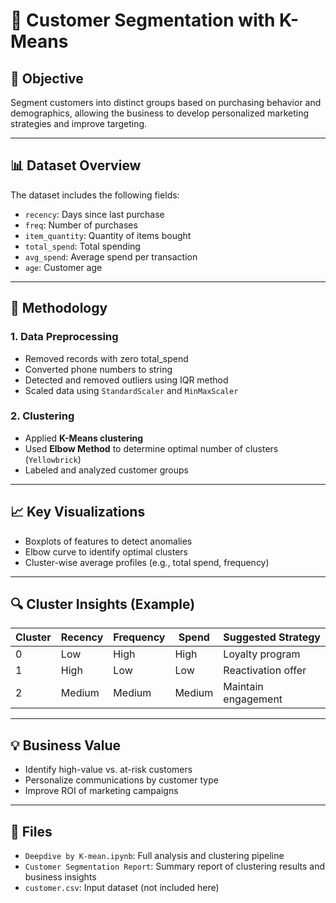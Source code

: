 # 👥 Customer Segmentation with K-Means

## 🎯 Objective

Segment customers into distinct groups based on purchasing behavior and demographics, allowing the business to develop personalized marketing strategies and improve targeting.

---

## 📊 Dataset Overview

The dataset includes the following fields:
- `recency`: Days since last purchase
- `freq`: Number of purchases
- `item_quantity`: Quantity of items bought
- `total_spend`: Total spending
- `avg_spend`: Average spend per transaction
- `age`: Customer age

---

## 🧪 Methodology

### 1. Data Preprocessing
- Removed records with zero total_spend
- Converted phone numbers to string
- Detected and removed outliers using IQR method
- Scaled data using `StandardScaler` and `MinMaxScaler`

### 2. Clustering
- Applied **K-Means clustering**
- Used **Elbow Method** to determine optimal number of clusters (`Yellowbrick`)
- Labeled and analyzed customer groups

---

## 📈 Key Visualizations

- Boxplots of features to detect anomalies  
- Elbow curve to identify optimal clusters  
- Cluster-wise average profiles (e.g., total spend, frequency)

---

## 🔍 Cluster Insights (Example)
| Cluster | Recency | Frequency | Spend  | Suggested Strategy  |
|---------|---------|-----------|--------|---------------------|
| 0       | Low     | High      | High   | Loyalty program     |
| 1       | High    | Low       | Low    | Reactivation offer  |
| 2       | Medium  | Medium    | Medium | Maintain engagement |

---

## 💡 Business Value

- Identify high-value vs. at-risk customers
- Personalize communications by customer type
- Improve ROI of marketing campaigns

---

## 🧾 Files

- `Deepdive by K-mean.ipynb`: Full analysis and clustering pipeline
- `Customer Segmentation Report`: Summary report of clustering results and business insights
- `customer.csv`: Input dataset (not included here)